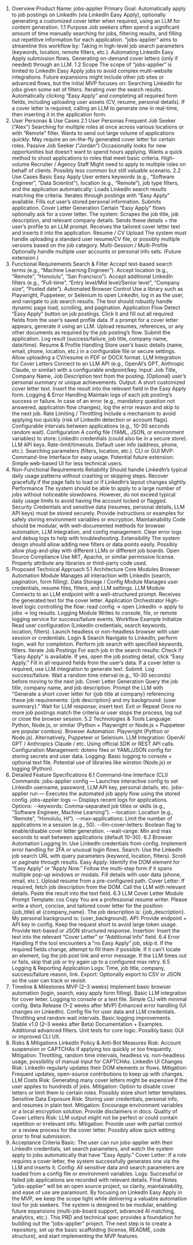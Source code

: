 1. Overview
Product Name: jobs-applier
Primary Goal: Automatically apply to job postings on LinkedIn (via LinkedIn Easy Apply), optionally generating a customized cover letter when required, using an LLM for content generation.
1.1 Purpose
Job seekers often spend a significant amount of time manually searching for jobs, filtering results, and filling out repetitive information for each application. “jobs-applier” aims to streamline this workflow by:
Taking in high-level job search parameters (keywords, location, remote filters, etc.).
Automating LinkedIn Easy Apply submission flows.
Generating on-demand cover letters (only if needed) through an LLM.
1.2 Scope
The scope of “jobs-applier” is limited to LinkedIn Easy Apply jobs to avoid complex multi-website integrations. Future expansions might include other job sites or advanced flows, but the initial MVP focuses on:
Searching LinkedIn for jobs given some set of filters.
Iterating over the search results.
Automatically clicking “Easy Apply” and completing all required form fields, including uploading user assets (CV, resume, personal details).
If a cover letter is required, calling an LLM to generate one in real-time, then inserting it in the application form.
2. User Personas & Use Cases
2.1 User Personas
Frequent Job Seeker (“Alex”)
Searching for multiple roles at once across various locations or with “Remote” filter.
Wants to send out large volume of applications quickly.
May require an on-the-fly generated cover letter for certain roles.
Passive Job Seeker (“Jordan”)
Occasionally looks for new opportunities but doesn’t want to spend hours applying.
Wants a quick method to shoot applications to roles that meet basic criteria.
High-volume Recruiter / Agency Staff
Might need to apply to multiple roles on behalf of clients.
Possibly less common but still valuable scenario.
2.2 Use Cases
Basic Easy Apply
User enters keywords (e.g., “Software Engineer”, “Data Scientist”), location (e.g., “Remote”), job type filters, and the application automatically:
Loads LinkedIn search results matching the criteria.
Iterates through postings with “Easy Apply” available.
Fills out user’s stored personal information.
Submits application.
Cover Letter Generation
Certain “Easy Apply” flows optionally ask for a cover letter. The system:
Scrapes the job title, job description, and relevant company details.
Sends these details + the user’s profile to an LLM prompt.
Receives the tailored cover letter text and inserts it into the application.
Resume / CV Upload
The system must handle uploading a standard user resume/CV file, or possibly multiple versions based on the job category.
Multi-Session / Multi-Profile
Optionally handle multiple user accounts or personal info sets. (Future extension.)
3. Functional Requirements
Search & Filter
Accept text-based search terms (e.g., “Machine Learning Engineer”).
Accept location (e.g., “Remote”, “Honolulu”, “San Francisco”).
Accept additional LinkedIn filters (e.g., “Full-time”, “Entry level/Mid level/Senior level”, “Company size”, “Posted date”).
Automated Browser Control
Use a library such as Playwright, Puppeteer, or Selenium to open LinkedIn, log in as the user, and navigate to job search results.
The tool should robustly handle dynamic page load, scrolling, and pagination.
Application Flow
Detect “Easy Apply” button on job postings.
Click it and fill out all required fields from the user’s saved profile data.
If a prompt for a cover letter appears, generate it using an LLM.
Upload resumes, references, or any other documents as required by the job posting’s flow.
Submit the application.
Log result (success/failure, job title, company name, date/time).
Resume & Profile Handling
Store user’s basic details (name, email, phone, location, etc.) in a configurable file or secure settings.
Allow uploading a CV/resume in PDF or DOCX format.
LLM Integration for Cover Letters
Connect to an LLM API (e.g., OpenAI’s GPT, Anthropic Claude, or similar) with a configurable endpoint/key.
Input:
Job Title, Company Name, Job Description text from the posting.
(Optional) user’s personal summary or unique achievements.
Output:
A short customized cover letter text.
Insert the result into the relevant field in the Easy Apply form.
Logging & Error Handling
Maintain logs of each job posting’s success or failure.
In case of an error (e.g., mandatory question not answered, application flow changes), log the error reason and skip to the next job.
Rate Limiting / Throttling
Include a mechanism to avoid applying too quickly (risk of LinkedIn detection or account flags).
Configurable intervals between applications (e.g., 10-30 seconds random wait).
Configuration
A config file (YAML, JSON, or environment variables) to store:
LinkedIn credentials (could also be in a secure store).
LLM API keys.
Rate-limit/timeouts.
Default user info (address, phone, etc.).
Searching parameters (filters, location, etc.).
CLI or GUI
MVP: Command-line Interface for easy usage.
Potential future extension: Simple web-based UI for less technical users.
4. Non-Functional Requirements
Reliability
Should handle LinkedIn’s typical daily usage patterns without crashing or skipping steps.
Recover gracefully if the page fails to load or if LinkedIn’s layout changes slightly.
Performance
The system should be able to apply to a large number of jobs without noticeable slowdowns.
However, do not exceed typical daily usage limits to avoid having the account locked or flagged.
Security
Credentials and sensitive data (resumes, personal details, LLM API keys) must be stored securely.
Provide instructions or examples for safely storing environment variables or encryption.
Maintainability
Code should be modular, with well-documented methods for browser automation, LLM integration, and config management.
Clear error logs and debug logs to help with troubleshooting.
Extensibility
The system design should allow adding new filters or data points easily.
Possibly allow plug-and-play with different LLMs or different job boards.
Open Source Compliance
Use MIT, Apache, or similar permissive license.
Properly attribute any libraries or third-party code used.
5. Proposed Technical Approach
5.1 Architecture
Core Modules
Browser Automation Module
Manages all interaction with LinkedIn (search, pagination, form filling).
Data Storage / Config Module
Manages user credentials, resume files, filters, and LLM settings.
LLM Module
Connects to an LLM endpoint with a well-structured prompt.
Receives the generated text for the cover letter.
Application Orchestrator
High-level logic controlling the flow: read config -> open LinkedIn -> apply to jobs -> log results.
Logging Module
Writes to console, file, or remote logging service for success/failure events.
Workflow Example
Initialize
Read user configuration (LinkedIn credentials, search keywords, location, filters).
Launch headless or non-headless browser with user session or credentials.
Login & Search
Navigate to LinkedIn, perform login, wait for completion.
Perform job search with specified keywords, filters.
Iterate Job Postings
For each job in the search results:
Check if “Easy Apply” is available.
If yes, open the job posting detail, click “Easy Apply.”
Fill in all required fields from the user’s data.
If a cover letter is required, use LLM integration to generate text.
Submit.
Log success/failure.
Wait a random time interval (e.g., 10–30 seconds) before moving to the next job.
Cover Letter Generation
Query the job title, company name, and job description.
Prompt the LLM with “Generate a short cover letter for {job title at company} referencing these job requirements: {job description} and my background: {user summary}.”
Wait for LLM response; insert text.
Exit or Repeat
Once no more job postings match the criteria or user stops the process, log out or close the browser session.
5.2 Technologies & Tools
Language: Python, Node.js, or similar (Python + Playwright or Node.js + Puppeteer are popular combos).
Browser Automation:
Playwright (Python or Node.js).
Alternatively, Puppeteer or Selenium.
LLM Integration:
OpenAI GPT / Anthropics Claude / etc.
Using official SDK or REST API calls.
Configuration Management:
dotenv files or YAML/JSON config for storing secrets and user data.
Logging:
Basic logging to console + optional text file.
Potential use of libraries like winston (Node.js) or logging (Python).
6. Detailed Feature Specifications
6.1 Command-line Interface (CLI)
Commands:
jobs-applier config — Launches interactive config to set LinkedIn username, password, LLM API key, personal details, etc.
jobs-applier run — Executes the automated job apply flow using the stored config.
jobs-applier logs — Displays recent logs for applications.
Options:
--keywords: Comma-separated job titles or skills (e.g., “Software Engineer, Machine Learning”).
--location: Location (e.g., “Remote”, “Honolulu, HI”).
--max-applications: Limit the number of applications in a session (e.g., 50).
--llm-cover-letters: Boolean flag to enable/disable cover letter generation.
--wait-range: Min and max seconds to wait between applications (default 10–30).
6.2 Browser Automation
Logging In:
Use LinkedIn credentials from config.
Implement error handling for 2FA or unusual login flows.
Search:
Use the LinkedIn job search URL with query parameters (keyword, location, filters).
Scroll or paginate through results.
Easy Apply:
Identify the DOM element for “Easy Apply” or “Apply Now.”
Follow the multi-step form if it spans multiple pop-up windows or modals.
Fill details with user data (phone, email, etc.).
Upload resume from a pre-configured path.
Cover Letter:
If required, fetch job description from the DOM.
Call the LLM with relevant details.
Paste the result into the text field.
6.3 LLM Cover Letter Module
Prompt Template:
css
Copy
You are a professional resume writer. 
Please write a short, concise, and tailored cover letter for the position:
{job_title} at {company_name}.
The job description is: {job_description}.
My personal background is: {user_background}.
API:
Provide endpoint + API key in config.
Keep the request short to avoid large token usage.
Provide text-based or JSON structured response.
Insertion:
Insert the text into the relevant “Cover Letter” or “Additional Info” field.
6.4 Error Handling
If the tool encounters a “no Easy Apply” job, skip it.
If the required fields change, attempt to fill them if possible. If it can’t locate an element, log the job post link and error message.
If the LLM times out or fails, skip that job or try again up to a configured max retry.
6.5 Logging & Reporting
Application Logs:
Time, job title, company, success/failure reason, link.
Export:
Optionally export to CSV or JSON so the user can track or revisit.
7. Timeline & Milestones
MVP (2–3 weeks)
Implement basic browser automation (login, search, easy apply form filling).
Basic LLM integration for cover letter.
Logging to console or a text file.
Simple CLI with minimal config.
Beta Release (1–2 weeks after MVP)
Enhanced error handling (UI changes on LinkedIn).
Config file for user data and LLM credentials.
Throttling and random wait intervals.
Basic logging improvements.
Stable v1.0 (2–3 weeks after Beta)
Documentation + Examples.
Additional advanced filters.
Unit tests for core logic.
Possibly basic GUI or improved CLI UX.
8. Risks & Mitigations
LinkedIn Policy & Anti-Bot Measures
Risk: Account suspension or CAPTCHAs if applying too quickly or too frequently.
Mitigation: Throttling, random time intervals, headless vs. non-headless usage, possibility of manual input for CAPTCHAs.
LinkedIn UI Changes
Risk: LinkedIn regularly updates their DOM elements or flows.
Mitigation: Frequent updates, open-source contributions to keep up with changes.
LLM Costs
Risk: Generating many cover letters might be expensive if the user applies to hundreds of jobs.
Mitigation: Option to disable cover letters or limit them to certain roles. Possibly store short letter templates.
Sensitive Data Exposure
Risk: Storing user credentials, personal info, and resumes in plain text.
Mitigation: Encourage environment variables or a local encryption solution. Provide disclaimers in docs.
Quality of Cover Letters
Risk: LLM output might not be perfect or could contain repetition or irrelevant info.
Mitigation: Provide user with partial control or a review process for the cover letter. Possibly allow quick editing prior to final submission.
9. Acceptance Criteria
Basic: The user can run jobs-applier with their LinkedIn credentials, set search parameters, and watch the system apply to jobs automatically that have “Easy Apply.”
Cover Letter: If a role requires a cover letter, the system successfully generates one via the LLM and inserts it.
Config: All sensitive data and search parameters are loaded from a config file or environment variables.
Logs: Successful or failed job applications are recorded with relevant details.
Final Notes
“jobs-applier” will be an open source project, so clarity, maintainability, and ease of use are paramount. By focusing on LinkedIn Easy Apply in the MVP, we keep the scope tight while delivering a valuable automation tool for job seekers. The system is designed to be modular, enabling future expansions (multi-job-board support, advanced AI matching, analytics, etc.).
This PRD and technical spec provides a foundation for building out the “jobs-applier” project. The next step is to create a repository, set up the basic scaffolding (license, README, code structure), and start implementing the MVP features.